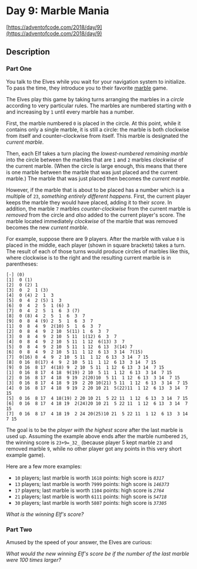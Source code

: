 # Day 9: Marble Mania

[https://adventofcode.com/2018/day/9](https://adventofcode.com/2018/day/9)

## Description

### Part One

You talk to the Elves while you wait for your navigation system to <span title="Do you have any idea how long it takes to load navigation data for all of time and space?!">initialize</span>. To pass the time, they introduce you to their favorite [marble](https://en.wikipedia.org/wiki/Marble_(toy)) game.

The Elves play this game by taking turns arranging the marbles in a _circle_ according to very particular rules. The marbles are numbered starting with `0` and increasing by `1` until every marble has a number.

First, the marble numbered `0` is placed in the circle. At this point, while it contains only a single marble, it is still a circle: the marble is both clockwise from itself and counter-clockwise from itself. This marble is designated the _current marble_.

Then, each Elf takes a turn placing the _lowest-numbered remaining marble_ into the circle between the marbles that are `1` and `2` marbles _clockwise_ of the current marble. (When the circle is large enough, this means that there is one marble between the marble that was just placed and the current marble.) The marble that was just placed then becomes the _current marble_.

However, if the marble that is about to be placed has a number which is a multiple of `23`, _something entirely different happens_. First, the current player keeps the marble they would have placed, adding it to their _score_. In addition, the marble `7` marbles _counter-clockwise_ from the current marble is _removed_ from the circle and _also_ added to the current player's score. The marble located immediately _clockwise_ of the marble that was removed becomes the new _current marble_.

For example, suppose there are 9 players. After the marble with value `0` is placed in the middle, each player (shown in square brackets) takes a turn. The result of each of those turns would produce circles of marbles like this, where clockwise is to the right and the resulting current marble is in parentheses:

    [-] (0)
    [1]  0 (1)
    [2]  0 (2) 1 
    [3]  0  2  1 (3)
    [4]  0 (4) 2  1  3 
    [5]  0  4  2 (5) 1  3 
    [6]  0  4  2  5  1 (6) 3 
    [7]  0  4  2  5  1  6  3 (7)
    [8]  0 (8) 4  2  5  1  6  3  7 
    [9]  0  8  4 (9) 2  5  1  6  3  7 
    [1]  0  8  4  9  2(10) 5  1  6  3  7 
    [2]  0  8  4  9  2 10  5(11) 1  6  3  7 
    [3]  0  8  4  9  2 10  5 11  1(12) 6  3  7 
    [4]  0  8  4  9  2 10  5 11  1 12  6(13) 3  7 
    [5]  0  8  4  9  2 10  5 11  1 12  6 13  3(14) 7 
    [6]  0  8  4  9  2 10  5 11  1 12  6 13  3 14  7(15)
    [7]  0(16) 8  4  9  2 10  5 11  1 12  6 13  3 14  7 15 
    [8]  0 16  8(17) 4  9  2 10  5 11  1 12  6 13  3 14  7 15 
    [9]  0 16  8 17  4(18) 9  2 10  5 11  1 12  6 13  3 14  7 15 
    [1]  0 16  8 17  4 18  9(19) 2 10  5 11  1 12  6 13  3 14  7 15 
    [2]  0 16  8 17  4 18  9 19  2(20)10  5 11  1 12  6 13  3 14  7 15 
    [3]  0 16  8 17  4 18  9 19  2 20 10(21) 5 11  1 12  6 13  3 14  7 15 
    [4]  0 16  8 17  4 18  9 19  2 20 10 21  5(22)11  1 12  6 13  3 14  7 15 
    [5]  0 16  8 17  4 18(19) 2 20 10 21  5 22 11  1 12  6 13  3 14  7 15 
    [6]  0 16  8 17  4 18 19  2(24)20 10 21  5 22 11  1 12  6 13  3 14  7 15 
    [7]  0 16  8 17  4 18 19  2 24 20(25)10 21  5 22 11  1 12  6 13  3 14  7 15
    

The goal is to be the _player with the highest score_ after the last marble is used up. Assuming the example above ends after the marble numbered `25`, the winning score is `23+9=_32_` (because player 5 kept marble `23` and removed marble `9`, while no other player got any points in this very short example game).

Here are a few more examples:

*   `10` players; last marble is worth `1618` points: high score is _`8317`_
*   `13` players; last marble is worth `7999` points: high score is _`146373`_
*   `17` players; last marble is worth `1104` points: high score is _`2764`_
*   `21` players; last marble is worth `6111` points: high score is _`54718`_
*   `30` players; last marble is worth `5807` points: high score is _`37305`_

_What is the winning Elf's score?_

### Part Two

Amused by the speed of your answer, the Elves are curious:

_What would the new winning Elf's score be if the number of the last marble were 100 times larger?_
